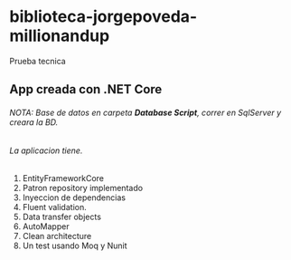 # biblioteca-jorgepoveda-millionandup
Prueba tecnica

## App creada con .NET Core

###### NOTA: Base de datos en carpeta **Database Script**, correr en SqlServer y creara la BD.

###### La aplicacion tiene. 

1. EntityFrameworkCore
1. Patron repository implementado
1. Inyeccion de dependencias
1. Fluent validation.
1. Data transfer objects
1. AutoMapper
1. Clean architecture 
1. Un test usando Moq y Nunit
